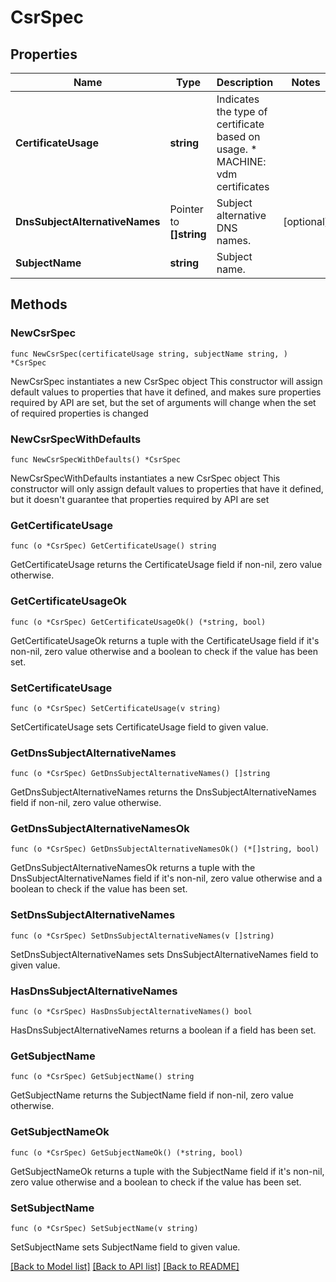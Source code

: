 # CsrSpec

## Properties

Name | Type | Description | Notes
------------ | ------------- | ------------- | -------------
**CertificateUsage** | **string** | Indicates the type of certificate based on usage. * MACHINE: vdm certificates | 
**DnsSubjectAlternativeNames** | Pointer to **[]string** | Subject alternative DNS names. | [optional] 
**SubjectName** | **string** | Subject name. | 

## Methods

### NewCsrSpec

`func NewCsrSpec(certificateUsage string, subjectName string, ) *CsrSpec`

NewCsrSpec instantiates a new CsrSpec object
This constructor will assign default values to properties that have it defined,
and makes sure properties required by API are set, but the set of arguments
will change when the set of required properties is changed

### NewCsrSpecWithDefaults

`func NewCsrSpecWithDefaults() *CsrSpec`

NewCsrSpecWithDefaults instantiates a new CsrSpec object
This constructor will only assign default values to properties that have it defined,
but it doesn't guarantee that properties required by API are set

### GetCertificateUsage

`func (o *CsrSpec) GetCertificateUsage() string`

GetCertificateUsage returns the CertificateUsage field if non-nil, zero value otherwise.

### GetCertificateUsageOk

`func (o *CsrSpec) GetCertificateUsageOk() (*string, bool)`

GetCertificateUsageOk returns a tuple with the CertificateUsage field if it's non-nil, zero value otherwise
and a boolean to check if the value has been set.

### SetCertificateUsage

`func (o *CsrSpec) SetCertificateUsage(v string)`

SetCertificateUsage sets CertificateUsage field to given value.


### GetDnsSubjectAlternativeNames

`func (o *CsrSpec) GetDnsSubjectAlternativeNames() []string`

GetDnsSubjectAlternativeNames returns the DnsSubjectAlternativeNames field if non-nil, zero value otherwise.

### GetDnsSubjectAlternativeNamesOk

`func (o *CsrSpec) GetDnsSubjectAlternativeNamesOk() (*[]string, bool)`

GetDnsSubjectAlternativeNamesOk returns a tuple with the DnsSubjectAlternativeNames field if it's non-nil, zero value otherwise
and a boolean to check if the value has been set.

### SetDnsSubjectAlternativeNames

`func (o *CsrSpec) SetDnsSubjectAlternativeNames(v []string)`

SetDnsSubjectAlternativeNames sets DnsSubjectAlternativeNames field to given value.

### HasDnsSubjectAlternativeNames

`func (o *CsrSpec) HasDnsSubjectAlternativeNames() bool`

HasDnsSubjectAlternativeNames returns a boolean if a field has been set.

### GetSubjectName

`func (o *CsrSpec) GetSubjectName() string`

GetSubjectName returns the SubjectName field if non-nil, zero value otherwise.

### GetSubjectNameOk

`func (o *CsrSpec) GetSubjectNameOk() (*string, bool)`

GetSubjectNameOk returns a tuple with the SubjectName field if it's non-nil, zero value otherwise
and a boolean to check if the value has been set.

### SetSubjectName

`func (o *CsrSpec) SetSubjectName(v string)`

SetSubjectName sets SubjectName field to given value.



[[Back to Model list]](../README.md#documentation-for-models) [[Back to API list]](../README.md#documentation-for-api-endpoints) [[Back to README]](../README.md)


